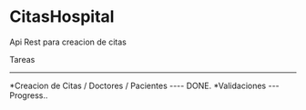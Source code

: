 # CitasHospital
Api Rest para creacion de citas

Tareas
***

*Creacion de Citas / Doctores / Pacientes ---- DONE.
*Validaciones --- Progress..

